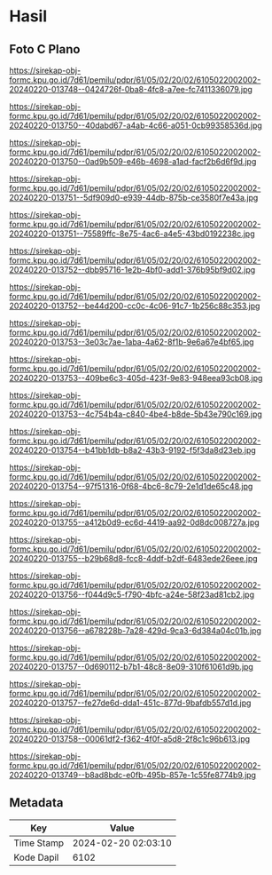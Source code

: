 # Hasil

## Foto C Plano

https://sirekap-obj-formc.kpu.go.id/7d61/pemilu/pdpr/61/05/02/20/02/6105022002002-20240220-013748--0424726f-0ba8-4fc8-a7ee-fc7411336079.jpg

https://sirekap-obj-formc.kpu.go.id/7d61/pemilu/pdpr/61/05/02/20/02/6105022002002-20240220-013750--40dabd67-a4ab-4c66-a051-0cb99358536d.jpg

https://sirekap-obj-formc.kpu.go.id/7d61/pemilu/pdpr/61/05/02/20/02/6105022002002-20240220-013750--0ad9b509-e46b-4698-a1ad-facf2b6d6f9d.jpg

https://sirekap-obj-formc.kpu.go.id/7d61/pemilu/pdpr/61/05/02/20/02/6105022002002-20240220-013751--5df909d0-e939-44db-875b-ce3580f7e43a.jpg

https://sirekap-obj-formc.kpu.go.id/7d61/pemilu/pdpr/61/05/02/20/02/6105022002002-20240220-013751--75589ffc-8e75-4ac6-a4e5-43bd0192238c.jpg

https://sirekap-obj-formc.kpu.go.id/7d61/pemilu/pdpr/61/05/02/20/02/6105022002002-20240220-013752--dbb95716-1e2b-4bf0-add1-376b95bf9d02.jpg

https://sirekap-obj-formc.kpu.go.id/7d61/pemilu/pdpr/61/05/02/20/02/6105022002002-20240220-013752--be44d200-cc0c-4c06-91c7-1b256c88c353.jpg

https://sirekap-obj-formc.kpu.go.id/7d61/pemilu/pdpr/61/05/02/20/02/6105022002002-20240220-013753--3e03c7ae-1aba-4a62-8f1b-9e6a67e4bf65.jpg

https://sirekap-obj-formc.kpu.go.id/7d61/pemilu/pdpr/61/05/02/20/02/6105022002002-20240220-013753--409be6c3-405d-423f-9e83-948eea93cb08.jpg

https://sirekap-obj-formc.kpu.go.id/7d61/pemilu/pdpr/61/05/02/20/02/6105022002002-20240220-013753--4c754b4a-c840-4be4-b8de-5b43e790c169.jpg

https://sirekap-obj-formc.kpu.go.id/7d61/pemilu/pdpr/61/05/02/20/02/6105022002002-20240220-013754--b41bb1db-b8a2-43b3-9192-f5f3da8d23eb.jpg

https://sirekap-obj-formc.kpu.go.id/7d61/pemilu/pdpr/61/05/02/20/02/6105022002002-20240220-013754--97f51316-0f68-4bc6-8c79-2e1d1de65c48.jpg

https://sirekap-obj-formc.kpu.go.id/7d61/pemilu/pdpr/61/05/02/20/02/6105022002002-20240220-013755--a412b0d9-ec6d-4419-aa92-0d8dc008727a.jpg

https://sirekap-obj-formc.kpu.go.id/7d61/pemilu/pdpr/61/05/02/20/02/6105022002002-20240220-013755--b29b68d8-fcc8-4ddf-b2df-6483ede26eee.jpg

https://sirekap-obj-formc.kpu.go.id/7d61/pemilu/pdpr/61/05/02/20/02/6105022002002-20240220-013756--f044d9c5-f790-4bfc-a24e-58f23ad81cb2.jpg

https://sirekap-obj-formc.kpu.go.id/7d61/pemilu/pdpr/61/05/02/20/02/6105022002002-20240220-013756--a678228b-7a28-429d-9ca3-6d384a04c01b.jpg

https://sirekap-obj-formc.kpu.go.id/7d61/pemilu/pdpr/61/05/02/20/02/6105022002002-20240220-013757--0d690112-b7b1-48c8-8e09-310f61061d9b.jpg

https://sirekap-obj-formc.kpu.go.id/7d61/pemilu/pdpr/61/05/02/20/02/6105022002002-20240220-013757--fe27de6d-dda1-451c-877d-9bafdb557d1d.jpg

https://sirekap-obj-formc.kpu.go.id/7d61/pemilu/pdpr/61/05/02/20/02/6105022002002-20240220-013758--00061df2-f362-4f0f-a5d8-2f8c1c96b613.jpg

https://sirekap-obj-formc.kpu.go.id/7d61/pemilu/pdpr/61/05/02/20/02/6105022002002-20240220-013749--b8ad8bdc-e0fb-495b-857e-1c55fe8774b9.jpg


## Metadata

| Key        | Value               |
| ---------- | ------------------- |
| Time Stamp | 2024-02-20 02:03:10 |
| Kode Dapil | 6102                |



